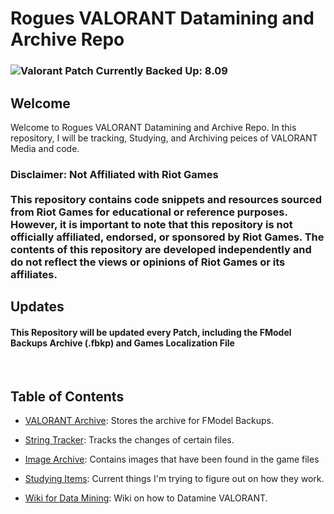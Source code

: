 # Rogues VALORANT Datamining and Archive Repo

### ![Valorant Patch Currently Backed Up: 8.09](https://badgen.net/static/VALORANT%20Patch%20Currently%20Backed%20Up/9.01/?color=red)

## Welcome

Welcome to Rogues VALORANT Datamining and Archive Repo. In this repository, I will be tracking, Studying, and Archiving peices of VALORANT Media and code.

<h3>
Disclaimer: Not Affiliated with Riot Games
<br>
<br>
This repository contains code snippets and resources sourced from Riot Games for educational or reference purposes. However, it is important to note that this repository is not officially affiliated, endorsed, or sponsored by Riot Games. The contents of this repository are developed independently and do not reflect the views or opinions of Riot Games or its affiliates.
</h3>

## Updates

#### This Repository will be updated every Patch, including the FModel Backups Archive (.fbkp) and Games Localization File

<br/>

## Table of Contents

- [VALORANT Archive](./FModel%20Backups/README.md): Stores the archive for FModel Backups.

- [String Tracker](./String%20Tracker/README.md): Tracks the changes of certain files.

- [Image Archive](./Image%20Archive/README.md): Contains images that have been found in the game files

- [Studying Items](./Studying/README.md): Current things I'm trying to figure out on how they work.

- [Wiki for Data Mining](./Wiki/README.md): Wiki on how to Datamine VALORANT.
